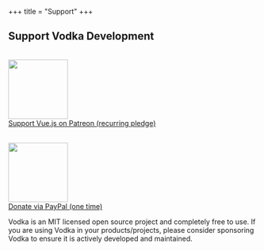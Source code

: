 +++
title = "Support"
+++

## Support Vodka Development

<p>
  <a href="https://patreon.com/insionng" target="_blank"><br>
    <img style="width: 120px;" src="https://s3.amazonaws.com/patreon_public_assets/toolbox/patreon.png"><br>
    <span>Support Vue.js on Patreon (recurring pledge)</span><br>
  </a>
</p>

<p>
  <a href="https://paypal.me/insionng" target="_blank"><br>
    <img style="width: 120px;" src="https://www.paypalobjects.com/webstatic/mktg/Logo/pp-logo-200px.png"><br>
    <span>Donate via PayPal (one time)</span><br>
  </a>
</p>

Vodka is an MIT licensed open source project and completely free to use. If you are
using Vodka in your products/projects, please consider sponsoring Vodka to ensure
it is actively developed and maintained.
